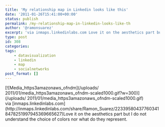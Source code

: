```yaml
---
title: 'My relationship map in Linkedin looks like this'
date: '2011-01-26T15:41:00+00:00'
status: publish
permalink: /my-relationship-map-in-linkedin-looks-like-th
author: '@ramonsuarez'
excerpt: 'via inmaps.linkedinlabs.com Love it on the aesthetics part but I do not understand the choice of colors nor what do they represent.'
type: post
id: 308
categories:
tags:
    - datavisualization
    - linkedin
    - map
    - socialnetworks
post_format: []
---
```

<div class="p_embed p_image_embed">[![Media_https3amazonaws_ofndm](/uploads/
2011/01/media_https3amazonaws_ofndm-scaled1000.gif?w=300)](/uploads/
2011/01/media_https3amazonaws_ofndm-scaled1000.gif)</div>via [inmaps.linkedinlabs.com](http://inmaps.linkedinlabs.com/share/Ramon_Suarez/223395804377603418478251997945369665627)</div>Love it on the aesthetics part but I do not understand the choice of colors nor what do they represent.

</div>